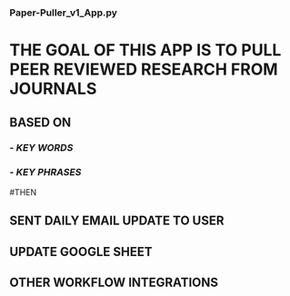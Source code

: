 ### Paper-Puller_v1_App.py

# THE GOAL OF THIS APP IS TO PULL PEER REVIEWED RESEARCH FROM JOURNALS
  ## BASED ON
  ### - _KEY WORDS_
  ### - _KEY PHRASES_

#THEN

## SENT DAILY EMAIL UPDATE TO USER
## UPDATE GOOGLE SHEET
## OTHER WORKFLOW INTEGRATIONS


